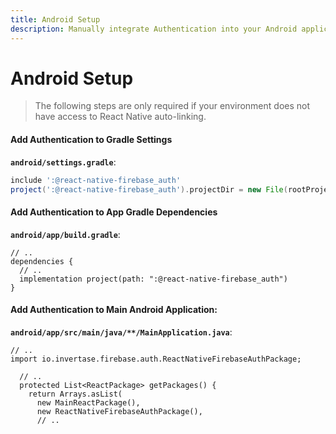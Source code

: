 ```yaml
---
title: Android Setup
description: Manually integrate Authentication into your Android application. 
---
```


# Android Setup

> The following steps are only required if your environment does not have access to React Native
auto-linking. 

#### Add Authentication to Gradle Settings

**`android/settings.gradle`**:
```groovy
include ':@react-native-firebase_auth'
project(':@react-native-firebase_auth').projectDir = new File(rootProject.projectDir, './../node_modules/@react-native-firebase/auth/android')
```

#### Add Authentication to App Gradle Dependencies

**`android/app/build.gradle`**:
```groovy{4}
// ..
dependencies {
  // ..
  implementation project(path: ":@react-native-firebase_auth")
}
```

#### Add Authentication to Main Android Application:

**`android/app/src/main/java/**/MainApplication.java`**:
```java{2,8}
// ..
import io.invertase.firebase.auth.ReactNativeFirebaseAuthPackage;

  // ..
  protected List<ReactPackage> getPackages() {
    return Arrays.asList(
      new MainReactPackage(),
      new ReactNativeFirebaseAuthPackage(),
      // ..
```
